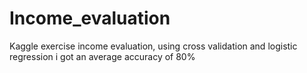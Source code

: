 # Income_evaluation
Kaggle exercise income evaluation, using cross validation and logistic regression i got an average accuracy of 80%

